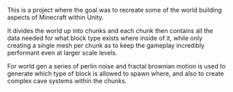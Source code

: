 This is a project where the goal was to recreate some of the world building aspects of Minecraft within Unity.

It divides the world up into chunks and each chunk then contains all the data needed for what block type exists where inside of it, while only creating a single mesh per chunk as to keep the gameplay incredibly performant even at larger scale levels.

For world gen a series of perlin noise and fractal brownian motion is used to generate which type of block is allowed to spawn where, and also to create complex cave systems within the chunks.
